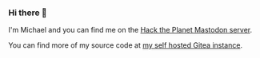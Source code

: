 ### Hi there 👋

I'm Michael and you can find me on the <a rel="me" href="https://social.hacktheplanet.be/@neo">Hack the Planet Mastodon server</a>.

You can find more of my source code at [my self hosted Gitea instance](https://git.michaelsmith.be/m).
